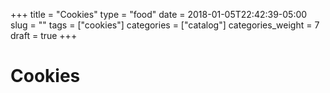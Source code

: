 +++
title = "Cookies"
type = "food"
date = 2018-01-05T22:42:39-05:00
slug = ""
tags = ["cookies"]
categories = ["catalog"]
categories_weight = 7
draft = true
+++

Cookies
=======

